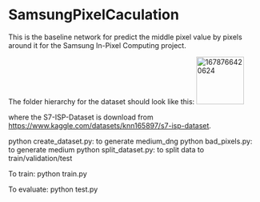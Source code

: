 # SamsungPixelCaculation
 
This is the baseline network for predict the middle pixel value by pixels around it for the Samsung In-Pixel Computing project.

The folder hierarchy for the dataset should look like this:
<img width="95" alt="1678766420624" src="https://user-images.githubusercontent.com/106359260/224889848-bf2e552b-e403-42a9-8892-2e8fe63519e8.png">

where the S7-ISP-Dataset is download from https://www.kaggle.com/datasets/knn165897/s7-isp-dataset.

python create_dataset.py: to generate medium_dng
python bad_pixels.py: to generate medium
python split_dataset.py: to split data to train/validation/test

To train:
python train.py

To evaluate:
python test.py
